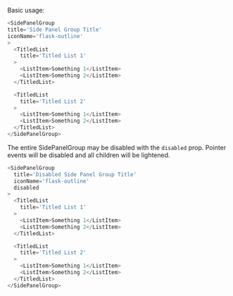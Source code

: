 Basic usage:

```js
<SidePanelGroup
title='Side Panel Group Title'
iconName='flask-outline'
>
  <TitledList
    title='Titled List 1'
  >
    <ListItem>Something 1</ListItem>
    <ListItem>Something 2</ListItem>
  </TitledList>

  <TitledList
    title='Titled List 2'
  >
    <ListItem>Something 1</ListItem>
    <ListItem>Something 2</ListItem>
  </TitledList>
</SidePanelGroup>
```

The entire SidePanelGroup may be disabled with the `disabled` prop. Pointer events will be disabled and all children will be lightened.

```js
<SidePanelGroup
  title='Disabled Side Panel Group Title'
  iconName='flask-outline'
  disabled
>
  <TitledList
    title='Titled List 1'
  >
    <ListItem>Something 1</ListItem>
    <ListItem>Something 2</ListItem>
  </TitledList>

  <TitledList
    title='Titled List 2'
  >
    <ListItem>Something 1</ListItem>
    <ListItem>Something 2</ListItem>
  </TitledList>
</SidePanelGroup>
```
